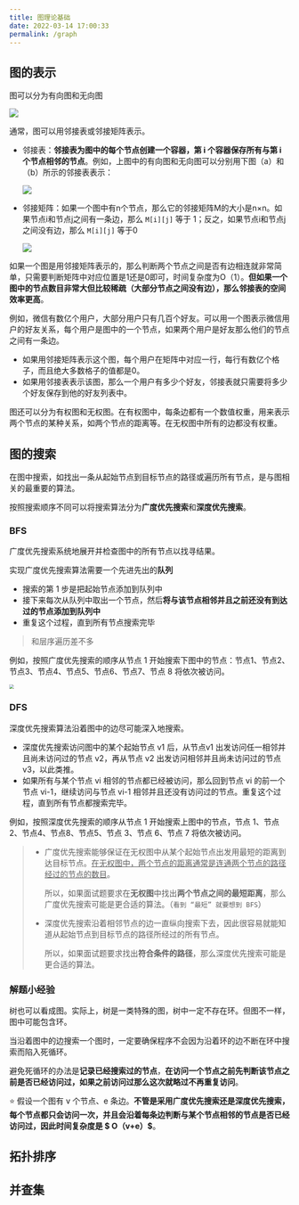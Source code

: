 ```yaml
---
title: 图理论基础
date: 2022-03-14 17:00:33
permalink: /graph
---
```


## 图的表示

图可以分为有向图和无向图

![](https://gitee.com/veal98/images/raw/master/img/20220314104521.png)

通常，图可以用邻接表或邻接矩阵表示。

- 邻接表：**邻接表为图中的每个节点创建一个容器，第 i 个容器保存所有与第 i 个节点相邻的节点**。例如，上图中的有向图和无向图可以分别用下图（a）和（b）所示的邻接表表示：

  ![](https://gitee.com/veal98/images/raw/master/img/20220314104659.png)

- 邻接矩阵：如果一个图中有n个节点，那么它的邻接矩阵M的大小是n×n。如果节点i和节点j之间有一条边，那么 `M[i][j]` 等于 1；反之，如果节点i和节点j之间没有边，那么 `M[i][j]` 等于0

  ![](https://gitee.com/veal98/images/raw/master/img/20220314105515.png)

如果一个图是用邻接矩阵表示的，那么判断两个节点之间是否有边相连就非常简单，只需要判断矩阵中对应位置是1还是0即可，时间复杂度为O（1）。**但如果一个图中的节点数目非常大但比较稀疏（大部分节点之间没有边），那么邻接表的空间效率更高**。

例如，微信有数亿个用户，大部分用户只有几百个好友。可以用一个图表示微信用户的好友关系，每个用户是图中的一个节点，如果两个用户是好友那么他们的节点之间有一条边。

- 如果用邻接矩阵表示这个图，每个用户在矩阵中对应一行，每行有数亿个格子，而且绝大多数格子的值都是0。
- 如果用邻接表表示该图，那么一个用户有多少个好友，邻接表就只需要将多少个好友保存到他的好友列表中。

图还可以分为有权图和无权图。在有权图中，每条边都有一个数值权重，用来表示两个节点的某种关系，如两个节点的距离等。在无权图中所有的边都没有权重。

## 图的搜索

在图中搜索，如找出一条从起始节点到目标节点的路径或遍历所有节点，是与图相关的最重要的算法。

按照搜索顺序不同可以将搜索算法分为**广度优先搜索**和**深度优先搜索**。

### BFS

广度优先搜索系统地展开并检查图中的所有节点以找寻结果。

实现广度优先搜索算法需要一个先进先出的**队列**

- 搜索的第 1 步是把起始节点添加到队列中
- 接下来每次从队列中取出一个节点，然后**将与该节点相邻并且之前还没有到达过的节点添加到队列中**
- 重复这个过程，直到所有节点搜索完毕

> 和层序遍历差不多

例如，按照广度优先搜索的顺序从节点 1 开始搜索下图中的节点：节点1、节点2、节点3、节点4、节点5、节点6、节点7、节点 8 将依次被访问。

<img src="https://gitee.com/veal98/images/raw/master/img/20220314110021.png" style="zoom:50%;" />

### DFS

深度优先搜索算法沿着图中的边尽可能深入地搜索。

- 深度优先搜索访问图中的某个起始节点 v1 后，从节点v1 出发访问任一相邻并且尚未访问过的节点 v2，再从节点 v2 出发访问相邻并且尚未访问过的节点 v3，以此类推。
- 如果所有与某个节点 vi 相邻的节点都已经被访问，那么回到节点 vi 的前一个节点 vi-1，继续访问与节点 vi-1 相邻并且还没有访问过的节点。重复这个过程，直到所有节点都搜索完毕。

例如，按照深度优先搜索的顺序从节点 1 开始搜索上图中的节点，节点 1、节点 2、节点4、节点8、节点5、节点 3、节点 6、节点 7 将依次被访问。

> - 广度优先搜索能够保证在无权图中从某个起始节点出发用最短的距离到达目标节点。<u>在无权图中，两个节点的距离通常是连通两个节点的路径经过的节点的数目</u>。
>
>   所以，如果面试题要求在**无权图**中找出**两个节点之间的最短距离**，那么广度优先搜索可能是更合适的算法。（`看到 “最短” 就要想到 BFS`）
>
> - 深度优先搜索沿着相邻节点的边一直纵向搜索下去，因此很容易就能知道从起始节点到目标节点的路径所经过的所有节点。
>
>   所以，如果面试题要求找出**符合条件的路径**，那么深度优先搜索可能是更合适的算法。

### 解题小经验

树也可以看成图。实际上，树是一类特殊的图，树中一定不存在环。但图不一样，图中可能包含环。

当沿着图中的边搜索一个图时，一定要确保程序不会因为沿着环的边不断在环中搜索而陷入死循环。

避免死循环的办法是**记录已经搜索过的节点**，**在访问一个节点之前先判断该节点之前是否已经访问过，如果之前访问过那么这次就略过不再重复访问**。

⭐ 假设一个图有 v 个节点、e 条边。**不管是采用广度优先搜索还是深度优先搜索，每个节点都只会访问一次，并且会沿着每条边判断与某个节点相邻的节点是否已经访问过，因此时间复杂度是 $ O（v+e）$**。

## 拓扑排序

## 并查集